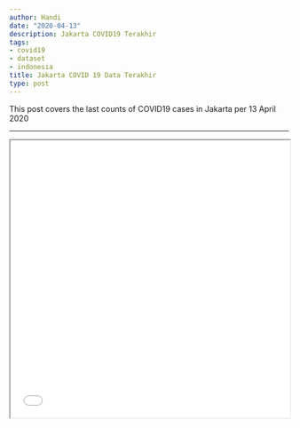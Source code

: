 ```yaml
---
author: Handi
date: "2020-04-13"
description: Jakarta COVID19 Terakhir
tags:
- covid19
- dataset
- indonesia
title: Jakarta COVID 19 Data Terakhir
type: post
---
```

This post covers the last counts of COVID19 cases in Jakarta per 13 April 2020
<!--more-->
---
<iframe seamless src="/leafmap/leafMapLatest.html" width="100%" height="500"></iframe>